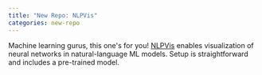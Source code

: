 ```yaml
---
title: "New Repo: NLPVis"
categories: new-repo
---
```


Machine learning gurus, this one's for you! [NLPVis](https://github.com/shusenl/nlpvis) enables visualization of neural networks in natural-language ML models. Setup is straightforward and includes a pre-trained model.
